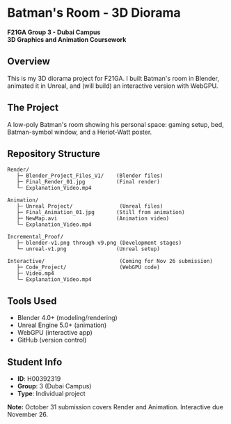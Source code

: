 # Batman's Room - 3D Diorama

**F21GA Group 3 - Dubai Campus**  
**3D Graphics and Animation Coursework**

## Overview

This is my 3D diorama project for F21GA. I built Batman's room in Blender, animated it in Unreal, and (will build) an interactive version with WebGPU.

## The Project

A low-poly Batman's room showing his personal space: gaming setup, bed, Batman-symbol window, and a Heriot-Watt poster.

## Repository Structure

```
Render/
   ├─ Blender_Project_Files_V1/    (Blender files)
   ├─ Final_Render_01.jpg          (Final render)
   └─ Explanation_Video.mp4

Animation/
   ├─ Unreal Project/               (Unreal files)
   ├─ Final_Animation_01.jpg       (Still from animation)
   ├─ NewMap.avi                   (Animation video)
   └─ Explanation_Video.mp4

Incremental_Proof/
   ├─ blender-v1.png through v9.png (Development stages)
   └─ unreal-v1.png                (Unreal setup)

Interactive/                        (Coming for Nov 26 submission)
   ├─ Code_Project/                 (WebGPU code)
   ├─ Video.mp4
   └─ Explanation_Video.mp4
```

## Tools Used

- Blender 4.0+ (modeling/rendering)
- Unreal Engine 5.0+ (animation)
- WebGPU (interactive app)
- GitHub (version control)

## Student Info

- **ID**: H00392319
- **Group**: 3 (Dubai Campus)
- **Type**: Individual project

**Note:** October 31 submission covers Render and Animation. Interactive due November 26.

